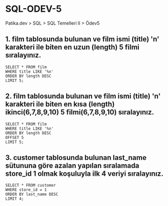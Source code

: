 # SQL-ODEV-5
Patika.dev > SQL > SQL Temelleri II > Ödev5

## 1. film tablosunda bulunan ve film ismi (title) 'n' karakteri ile biten en uzun (length) 5 filmi sıralayınız.

    SELECT * FROM film
    WHERE title LIKE '%n'
    ORDER BY length DESC
    LIMIT 5;

## 2. film tablosunda bulunan ve film ismi (title) 'n' karakteri ile biten en kısa (length) ikinci(6,7,8,9,10) 5 filmi(6,7,8,9,10) sıralayınız.

    SELECT * FROM film
    WHERE title LIKE '%n'
    ORDER BY length DESC
    OFFSET 5
    LIMIT 5;

## 3. customer tablosunda bulunan last_name sütununa göre azalan yapılan sıralamada store_id 1 olmak koşuluyla ilk 4 veriyi sıralayınız.

    SELECT * FROM customer
    WHERE store_id = 1
    ORDER BY last_name DESC
    LIMIT 4;
